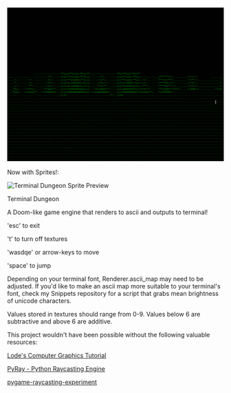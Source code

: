 ![Terminal Dungeon Preview 3](preview3.gif)

Now with Sprites!:

![Terminal Dungeon Sprite Preview](sprite2.gif)

Terminal Dungeon

A Doom-like game engine that renders to ascii and outputs to terminal!


'esc' to exit

't' to turn off textures

'wasdqe' or arrow-keys to move

'space' to jump

Depending on your terminal font, Renderer.ascii_map may need to be adjusted.
If you'd like to make an ascii map more suitable to your terminal's font,
check my Snippets repository for a script that grabs mean brightness of
unicode characters.

Values stored in textures should range from 0-9.  Values below 6 are
subtractive and above 6 are additive.

This project wouldn't have been possible without the following valuable
resources:

[Lode's Computer Graphics Tutorial](https://lodev.org/cgtutor/raycasting.html)

[PyRay - Python Raycasting Engine](https://github.com/oscr/PyRay)

[pygame-raycasting-experiment](https://github.com/crobertsbmw/pygame-raycasting-experiment/blob/master/raycast.py)
